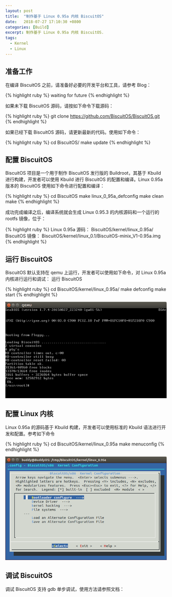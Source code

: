 ```yaml
---
layout: post
title:  "制作基于 Linux 0.95a 内核 BiscuitOS"
date:   2018-07-27 17:10:30 +0800
categories: [Build]
excerpt: 制作基于 Linux 0.95a 内核 BiscuitOS.
tags:
  - Kernel
  - Linux
---
```


## 准备工作

在编译 BiscuitOS 之前，请准备好必要的开发平台和工具，请参考 Blog：

{% highlight ruby %}
  waiting for future
{% endhighlight %}


如果未下载 BiscuitOS 源码，请按如下命令下载源码：

{% highlight ruby %}
git clone https://github.com/BiscuitOS/BiscuitOS.git
{% endhighlight %}

如果已经下载 BiscuitOS 源码，请更新最新的代码。使用如下命令：

{% highlight ruby %}
cd BiscuitOS/
make update
{% endhighlight %}

## 配置 BiscuitOS

BiscuitOS 项目是一个用于制作 BiscuitOS 发行版的 Buildroot，其基于 Kbuild 进行构建，开发者可以使用 Kbuild 进行 BiscuitOS 的配置和编译。Linux 0.95a 版本的 BiscuitOS 使用如下命令进行配置和编译：

{% highlight ruby %}
cd BiscuitOS
make linux_0_95a_defconfig
make clean
make
{% endhighlight %}

成功完成编译之后，编译系统就会生成 Linux 0.95.3 的内核源码和一个运行的 rootfs 镜像，位于：

{% highlight ruby %}
Linux 0.95a 源码： BiscuitOS/kernel/linux_0.95a/
BiscuitOS 镜像：  BiscuitOS/kernel/linux_0.1/BiscuitOS-minix_V1-0.95a.img
{% endhighlight %}

## 运行 BiscuitOS

BiscuitOS 默认支持在 qemu 上运行，开发者可以使用如下命令，对 Linux 0.95a 内核进行运行和调试：
运行 BiscuitOS

{% highlight ruby %}
cd BiscuitOS/kernel/linux_0.95a/
make defconfig
make start
{% endhighlight %}

![Running0.95a](https://raw.githubusercontent.com/EmulateSpace/PictureSet/master/BiscuitOS/buildroot/V000007.png)

## 配置 Linux 内核

Linux 0.95a 的源码基于 Kbuild 构建，开发者可以使用标准的 Kbuild 语法进行开发和配置。参考如下命令

{% highlight ruby %}
cd BiscuitOS/kernel/linux_0.95a
make menuconfig
{% endhighlight %}

![menuconfig0.95a](https://raw.githubusercontent.com/EmulateSpace/PictureSet/master/BiscuitOS/buildroot/V000008.png)

## 调试 BiscuitOS

调试 BiscuitOS 支持 gdb 单步调试，使用方法请参照文档：
